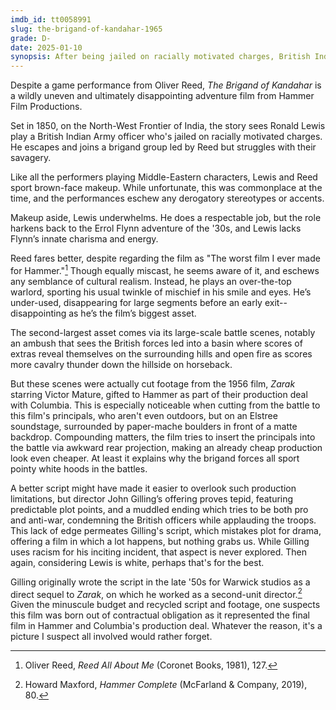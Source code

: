 ```yaml
---
imdb_id: tt0058991
slug: the-brigand-of-kandahar-1965
grade: D-
date: 2025-01-10
synopsis: After being jailed on racially motivated charges, British Indian Army officer Ronald Lewis escapes and joins a brigand group led by Oliver Reed but struggles with their savagery.
---
```


Despite a game performance from Oliver Reed, _The Brigand of Kandahar_ is a wildly uneven and ultimately disappointing adventure film from Hammer Film Productions.

Set in 1850, on the North-West Frontier of India, the story sees Ronald Lewis play a British Indian Army officer who's jailed on racially motivated charges. He escapes and joins a brigand group led by Reed but struggles with their savagery.

Like all the performers playing Middle-Eastern characters, Lewis and Reed sport brown-face makeup. While unfortunate, this was commonplace at the time, and the performances eschew any derogatory stereotypes or accents.

Makeup aside, Lewis underwhelms. He does a respectable job, but the role harkens back to the Errol Flynn adventure of the '30s, and Lewis lacks Flynn’s innate charisma and energy.

Reed fares better, despite regarding the film as "The worst film I ever made for Hammer."[^1] Though equally miscast, he seems aware of it, and eschews any semblance of cultural realism. Instead, he plays an over-the-top warlord, sporting his usual twinkle of mischief in his smile and eyes. He’s under-used, disappearing for large segments before an early exit--disappointing as he’s the film’s biggest asset.

The second-largest asset comes via its large-scale battle scenes, notably an ambush that sees the British forces led into a basin where scores of extras reveal themselves on the surrounding hills and open fire as scores more cavalry thunder down the hillside on horseback.

But these scenes were actually cut footage from the 1956 film, <span data-imdb-id="tt0051219">_Zarak_</sapn> starring Victor Mature, gifted to Hammer as part of their production deal with Columbia. This is especially noticeable when cutting from the battle to this film's principals, who aren't even outdoors, but on an Elstree soundstage, surrounded by paper-mache boulders in front of a matte backdrop. Compounding matters, the film tries to insert the principals into the battle via awkward rear projection, making an already cheap production look even cheaper. At least it explains why the brigand forces all sport pointy white hoods in the battles.

A better script might have made it easier to overlook such production limitations, but director John Gilling’s offering proves tepid, featuring predictable plot points, and a muddled ending which tries to be both pro and anti-war, condemning the British officers while applauding the troops. This lack of edge permeates Gilling's script, which mistakes plot for drama, offering a film in which a lot happens, but nothing grabs us. While Gilling uses racism for his inciting incident, that aspect is never explored. Then again, considering Lewis is white, perhaps that's for the best.

Gilling originally wrote the script in the late '50s for Warwick studios as a direct sequel to _Zarak_, on which he worked as a second-unit director.[^2] Given the minuscule budget and recycled script and footage, one suspects this film was born out of contractual obligation as it represented the final film in Hammer and Columbia's production deal. Whatever the reason, it's a picture I suspect all involved would rather forget.

[^1]: Oliver Reed, _Reed All About Me_ (Coronet Books, 1981), 127.
[^2]: Howard Maxford, _Hammer Complete_ (McFarland & Company, 2019), 80.
